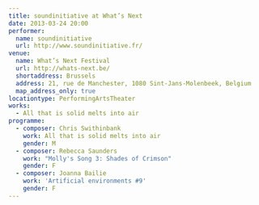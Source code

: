 ```yaml
---
title: soundinitiative at What’s Next
date: 2013-03-24 20:00
performer:
  name: soundinitiative
  url: http://www.soundinitiative.fr/
venue:
  name: What’s Next Festival
  url: http://whats-next.be/
  shortaddress: Brussels
  address: 21, rue de Manchester, 1080 Sint-Jans-Molenbeek, Belgium
  map_address_only: true
locationtype: PerformingArtsTheater
works:
  - All that is solid melts into air
programme:
  - composer: Chris Swithinbank
    work: All that is solid melts into air
    gender: M
  - composer: Rebecca Saunders
    work: "Molly's Song 3: Shades of Crimson"
    gender: F
  - composer: Joanna Bailie
    work: 'Artificial environments #9'
    gender: F
---
```

